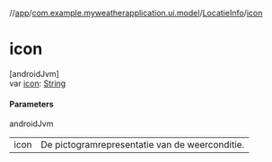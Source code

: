 //[app](../../../index.md)/[com.example.myweatherapplication.ui.model](../index.md)/[LocatieInfo](index.md)/[icon](icon.md)

# icon

[androidJvm]\
var [icon](icon.md): [String](https://kotlinlang.org/api/latest/jvm/stdlib/kotlin/-string/index.html)

#### Parameters

androidJvm

| | |
|---|---|
| icon | De pictogramrepresentatie van de weerconditie. |
